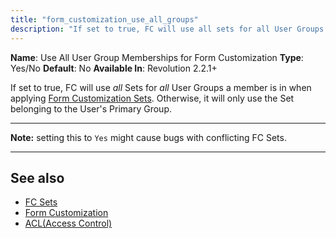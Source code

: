```yaml
---
title: "form_customization_use_all_groups"
description: "If set to true, FC will use all sets for all User Groups a member is in when applying Form Customization Sets"
---
```


**Name**: Use All User Group Memberships for Form Customization
**Type**: Yes/No
**Default**: No
**Available In**: Revolution 2.2.1+

If set to true, FC will use *all* Sets for *all* User Groups a member is in when applying [Form Customization Sets](building-sites/client-proofing/form-customization/sets). Otherwise, it will only use the Set belonging to the User\'s Primary Group. 

---

**Note:** setting this to `Yes` might cause bugs with conflicting FC Sets.

---

## See also

-   [FC Sets](building-sites/client-proofing/form-customization/sets)
-   [Form Customization](building-sites/client-proofing/form-customization)
-   [ACL(Access Control)](building-sites/client-proofing/security/policies/acls)
